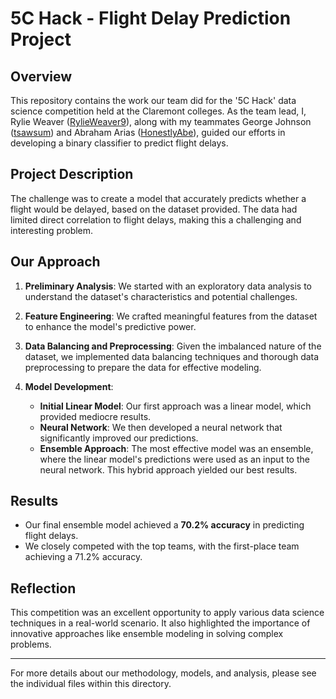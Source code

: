 # 5C Hack - Flight Delay Prediction Project

## Overview

This repository contains the work our team did for the '5C Hack' data science competition held at the Claremont colleges. As the team lead, I, Rylie Weaver ([RylieWeaver9](https://github.com/RylieWeaver9)), along with my teammates George Johnson ([tsawsum](https://github.com/tsawsum)) and Abraham Arias ([HonestlyAbe](https://github.com/HonestlyAbe)), guided our efforts in developing a binary classifier to predict flight delays.

## Project Description

The challenge was to create a model that accurately predicts whether a flight would be delayed, based on the dataset provided. The data had limited direct correlation to flight delays, making this a challenging and interesting problem.

## Our Approach

1. **Preliminary Analysis**: We started with an exploratory data analysis to understand the dataset's characteristics and potential challenges.

2. **Feature Engineering**: We crafted meaningful features from the dataset to enhance the model's predictive power.

3. **Data Balancing and Preprocessing**: Given the imbalanced nature of the dataset, we implemented data balancing techniques and thorough data preprocessing to prepare the data for effective modeling.

4. **Model Development**:
   - **Initial Linear Model**: Our first approach was a linear model, which provided mediocre results.
   - **Neural Network**: We then developed a neural network that significantly improved our predictions.
   - **Ensemble Approach**: The most effective model was an ensemble, where the linear model's predictions were used as an input to the neural network. This hybrid approach yielded our best results.

## Results

- Our final ensemble model achieved a **70.2% accuracy** in predicting flight delays.
- We closely competed with the top teams, with the first-place team achieving a 71.2% accuracy.

## Reflection

This competition was an excellent opportunity to apply various data science techniques in a real-world scenario. It also highlighted the importance of innovative approaches like ensemble modeling in solving complex problems.

---

For more details about our methodology, models, and analysis, please see the individual files within this directory.
